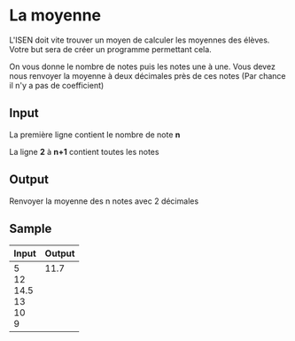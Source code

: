 # La moyenne

L'ISEN doit vite trouver un moyen de calculer les moyennes des élèves. Votre but sera de créer un programme permettant cela.

On vous donne le nombre de notes puis les notes une à une. Vous devez nous renvoyer la moyenne à deux décimales près de ces notes (Par chance il n'y a pas de coefficient)

## Input
La première ligne contient le nombre de note **n**

La ligne **2** à **n+1** contient toutes les notes

## Output
Renvoyer la moyenne des n notes avec 2 décimales

## Sample
| Input                                       | Output           |
|---------------------------------------------|------------------|
|5<br/>12<br/>14.5<br/>13<br/>10<br/>9        |11.7<br/><br/><br/><br/><br/> <br/>  |
